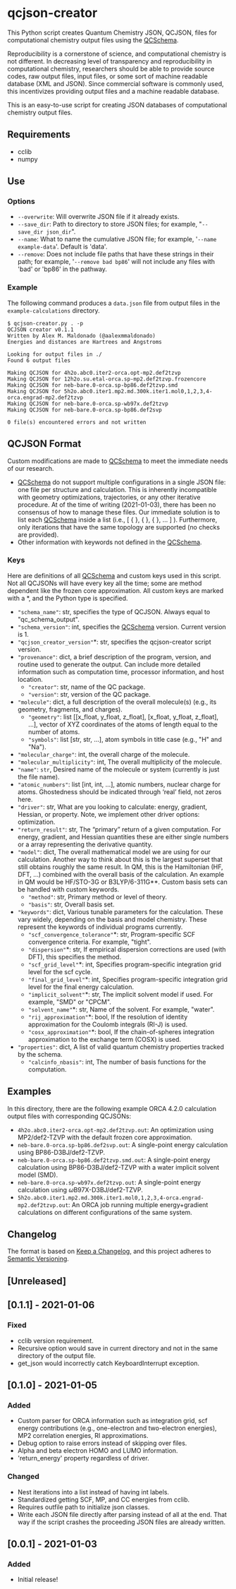 # qcjson-creator

This Python script creates Quantum Chemistry JSON, QCJSON, files for computational chemistry output files using the [QCSchema](https://github.com/MolSSI/QCSchema).

Reproducibility is a cornerstone of science, and computational chemistry is not different.
In decreasing level of transparency and reproducibility in computational chemistry, researchers should be able to provide source codes, raw output files, input files, or some sort of machine readable database (XML and JSON). 
Since commercial software is commonly used, this incentivizes providing output files and a machine readable database.

This is an easy-to-use script for creating JSON databases of computational chemistry output files.

## Requirements

* cclib
* numpy

## Use


### Options

* `--overwrite`: Will overwrite JSON file if it already exists.
* `--save_dir`: Path to directory to store JSON files; for example, "`--save_dir json_dir`".
* `--name`: What to name the cumulative JSON file; for example, '`--name example-data`'.
Default is 'data'.
* `--remove`: Does not include file paths that have these strings in their path; for example, '`--remove bad bp86`' will not include any files with 'bad' or 'bp86' in the pathway.

### Example

The following command produces a `data.json` file from output files in the  `example-calculations` directory.

```
$ qcjson-creator.py . -p
QCJSON creator v0.1.1
Written by Alex M. Maldonado (@aalexmmaldonado)
Energies and distances are Hartrees and Angstroms

Looking for output files in ./
Found 6 output files

Making QCJSON for 4h2o.abc0.iter2-orca.opt-mp2.def2tzvp
Making QCJSON for 12h2o.su.etal-orca.sp-mp2.def2tzvp.frozencore
Making QCJSON for neb-bare.0-orca.sp-bp86.def2tzvp.smd
Making QCJSON for 5h2o.abc0.iter1.mp2.md.300k.iter1.mol0,1,2,3,4-orca.engrad-mp2.def2tzvp
Making QCJSON for neb-bare.0-orca.sp-wb97x.def2tzvp
Making QCJSON for neb-bare.0-orca.sp-bp86.def2svp

0 file(s) encountered errors and not written
```

## QCJSON Format

Custom modifications are made to [QCSchema](https://github.com/MolSSI/QCSchema) to meet the immediate needs of our research.

- [QCSchema](https://github.com/MolSSI/QCSchema) do not support multiple configurations in a single JSON
file: one file per structure and calculation. This is inherently incompatible
with geometry optimizations, trajectories, or any other iterative procedure.
At of the time of writing (2021-01-03), there has been no consensus of how to manage these files.
Our immediate solution is to list each [QCSchema](https://github.com/MolSSI/QCSchema) inside a list (i.e., [ { }, { }, { }, ... ] ). Furthermore, only iterations that have
the same topology are supported (no checks are provided).
- Other information with keywords not defined in the [QCSchema](https://github.com/MolSSI/QCSchema).

### Keys

Here are definitions of all [QCSchema](https://github.com/MolSSI/QCSchema) and custom keys used in this script.
Not all QCJSONs will have every key all the time; some are method dependent like the frozen core approximation.
All custom keys are marked with a *, and the Python type is specified.

* ``"schema_name"``: str, specifies the type of QCJSON. Always equal to "qc_schema_output".
* ``"schema_version"``: int, specifies the [QCSchema](https://github.com/MolSSI/QCSchema) version. Current version is 1.
* ``"qcjson_creator_version"``*: str, specifies the qcjson-creator script version.
* ``"provenance"``: dict, a brief description of the program, version, and routine used to generate the output. Can include more detailed information such as computation time, processor information, and host location.
    * ``"creator"``: str, name of the QC package.
    * ``"version"``: str, version of the QC package.
* ``"molecule"``: dict, a full description of the overall molecule(s) (e.g., its geometry, fragments, and charges).
    * ``"geometry"``: list [[x_float, y_float, z_float], [x_float, y_float, z_float], ...], vector of XYZ coordinates of the atoms of length equal to the number of atoms.
    * ``"symbols"``: list [str, str, ...], atom symbols in title case (e.g., "H" and "Na").
* ``"molecular_charge"``: int, the overall charge of the molecule.
* ``"molecular_multiplicity"``: int, The overall multiplicity of the molecule.
* ``"name"``: ``str``, Desired name of the molecule or system (currently is just the file name).
* ``"atomic_numbers"``: list [int, int, ...], atomic numbers, nuclear charge for atoms.
  Ghostedness should be indicated through ‘real’ field, not zeros here.
* ``"driver"``: str, What are you looking to calculate: energy, gradient, Hessian, or property.
  Note, we implement other driver options: optimization.
* ``"return_result"``: str, The “primary” return of a given computation.
  For energy, gradient, and Hessian quantities these are either single numbers or a array representing the derivative quantity.
* ``"model"``: dict, The overall mathematical model we are using for our calculation.
  Another way to think about this is the largest superset that still obtains roughly the same result.
  In QM, this is the Hamiltonian (HF, DFT, …) combined with the overall basis of the calculation.
  An example in QM would be HF/STO-3G or B3LYP/6-311G**.
  Custom basis sets can be handled with custom keywords.
    * ``"method"``: str, Primary method or level of theory.
    * ``"basis"``: str, Overall basis set.
* ``"keywords"``: dict, Various tunable parameters for the calculation.
  These vary widely, depending on the basis and model chemistry.
  These represent the keywords of individual programs currently.
    * ``"scf_convergence_tolerance"``*: str, Program-specific SCF convergence criteria.
      For example, "tight".
    * ``"dispersion"``*: str, If empirical dispersion corrections are used (with DFT), this specifies the method.
    * ``"scf_grid_level"``*: int, Specifies program-specific integration grid level for the scf cycle.
    * ``"final_grid_level"``*: int, Specifies program-specific integration grid level for the final energy calculation.
    * ``"implicit_solvent"``*: str, The implicit solvent model if used.
      For example, "SMD" or "CPCM".
    * ``"solvent_name"``*: str, Name of the solvent.
      For example, "water".
    * ``"rij_approximation"``*: bool, If the resolution of identity approximation for the Coulomb integrals (RI-J) is used.
    * ``"cosx_approximation"``*: bool, If the chain-of-spheres integration approximation to the exchange term (COSX) is used.
* ``"properties"``: dict, A list of valid quantum chemistry properties tracked by the schema.
    * ``"calcinfo_nbasis"``: int, The number of basis functions for the computation.

## Examples

In this directory, there are the following example ORCA 4.2.0 calculation output files with corresponding QCJSONs:

- `4h2o.abc0.iter2-orca.opt-mp2.def2tzvp.out`: An optimization using MP2/def2-TZVP with the default frozen core approximation.
- `neb-bare.0-orca.sp-bp86.def2svp.out`: A single-point energy calculation using BP86-D3BJ/def2-TZVP.
- `neb-bare.0-orca.sp-bp86.def2tzvp.smd.out`: A single-point energy calculation using BP86-D3BJ/def2-TZVP with a water implicit solvent model (SMD).
- `neb-bare.0-orca.sp-wb97x.def2tzvp.out`: A single-point energy calculation using $\omega$B97X-D3BJ/def2-TZVP.
- `5h2o.abc0.iter1.mp2.md.300k.iter1.mol0,1,2,3,4-orca.engrad-mp2.def2tzvp.out`: An ORCA job running multiple energy+gradient calculations on different configurations of the same system.

## Changelog

The format is based on [Keep a Changelog](https://keepachangelog.com/en/1.0.0/),
and this project adheres to
[Semantic Versioning](https://semver.org/spec/v2.0.0.html).

## [Unreleased]

## [0.1.1] - 2021-01-06
### Fixed
- cclib version requirement.
- Recursive option would save in current directory and not in the same directory
  of the output file.
- get_json would incorrectly catch KeyboardInterrupt exception.

## [0.1.0] - 2021-01-05
### Added
- Custom parser for ORCA information such as integration grid, scf energy
  contributions (e.g., one-electron and two-electron energies), MP2 correlation
  energies, RI approximations.
- Debug option to raise errors instead of skipping over files.
- Alpha and beta electron HOMO and LUMO information.
- 'return_energy' property regardless of driver.

### Changed
- Nest iterations into a list instead of having int labels.
- Standardized getting SCF, MP, and CC energies from cclib.
- Requires outfile path to initialize json classes.
- Write each JSON file directly after parsing instead of all at the end. That
  way if the script crashes the proceeding JSON files are already written.

## [0.0.1] - 2021-01-03
### Added
- Initial release!